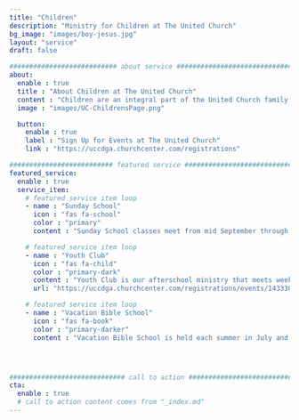 ```yaml
---
title: "Children"
description: "Ministry for Children at The United Church"
bg_image: "images/boy-jesus.jpg"
layout: "service"
draft: false

########################### about service #############################
about:
  enable : true
  title : "About Children at The United Church"
  content : "Children are an integral part of the United Church family. Our Children’s ministries include nursery care, Sunday School, Youth Club, VBS, Summer Camperships, and Children’s Time (Children’s Church). If you are interested in details about Children’s Ministry or would like to volunteer in children’s ministry, please contact Deb Marshall for more information."
  image : "images/UC-ChildrensPage.png"

  button:
    enable : true
    label : "Sign Up for Events at The United Church"
    link : "https://uccdga.churchcenter.com/registrations"

########################## featured service ############################
featured_service:
  enable : true
  service_item:
    # featured service item loop
    - name : "Sunday School"
      icon : "fas fa-school"
      color : "primary"
      content : "Sunday School classes meet from mid September through mid May. Classes are offered for children from Preschool through High School."

    # featured service item loop
    - name : "Youth Club"
      icon : "fas fa-child"
      color : "primary-dark"
      content : "Youth Club is our afterschool ministry that meets weekly on Wednesdays from October through April. Youth Club is open to all students in 2nd through 8th grades."
      url: "https://uccdga.churchcenter.com/registrations/events/1433386"

    # featured service item loop
    - name : "Vacation Bible School"
      icon : "fas fa-book"
      color : "primary-darker"
      content : "Vacation Bible School is held each summer in July and is open to children ages 4 years old through those who completed 5th grade."




############################# call to action #################################
cta:
  enable : true
  # call to action content comes from "_index.md"
---
```

